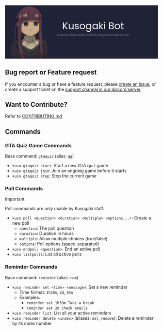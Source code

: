 ![](./static/githubbanner.jpg)
<br />

<h2> Bug report or Feature request </h2>

If you encounter a bug or have a feature request, please [create an issue](https://github.com/kusogaki-events/kusogaki-bot/issues), or create a support ticket on the [support channel in our discord server](https://discord.com/channels/1204428205675651122/1204814321029488660)

<h2> Want to Contribute? </h2>

Refer to [CONTRIBUTING.md](https://github.com/kusogaki-events/kusogaki-bot/blob/main/docs/CONTRIBUTING.md)

<h2> Commands </h2>

### GTA Quiz Game Commands
Base command: `gtaquiz` (alias: `gq`)
* `kuso gtaquiz start`: Start a new GTA quiz game
* `kuso gtaquiz join`: Join an ongoing game before it starts
* `kuso gtaquiz stop`: Stop the current game

### Poll Commands
> [!IMPORTANT]
> Poll commands are only usable by Kusogaki staff.

* `kuso poll <question> <duration> <multiple> <options...>`: Create a new poll
  * `question`: The poll question
  * `duration`: Duration in hours
  * `multiple`: Allow multiple choices (true/false)
  * `options`: Poll options (space-separated)
* `kuso endpoll <question>`: End an active poll
* `kuso listpolls`: List all active polls

### Reminder Commands
Base command: `reminder` (alias: `rem`)
* `kuso reminder set <time> <message>`: Set a new reminder
  * Time format: `1h30m`, `2d`, `30m`
  * Examples:
    * `reminder set 1h30m Take a break`
    * `reminder set 2d Check emails`
* `kuso reminder list`: List all your active reminders
* `kuso reminder delete <index>` (aliases: `del`, `remove`): Delete a reminder by its index number